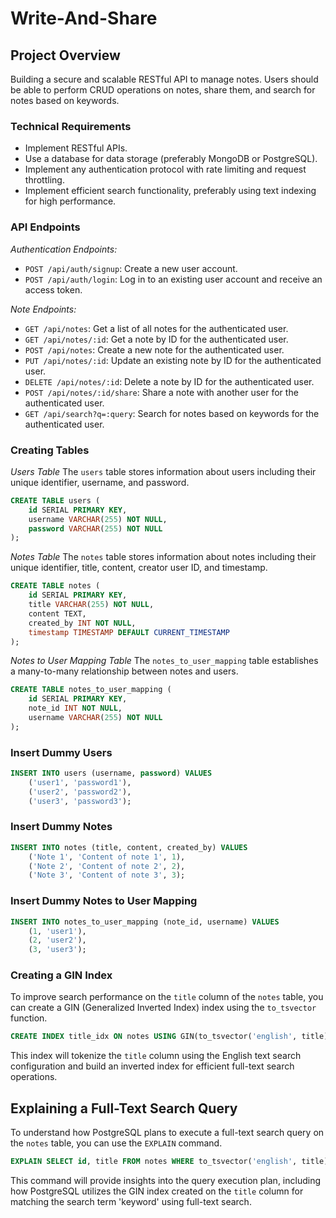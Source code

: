 # Write-And-Share

## Project Overview

Building a secure and scalable RESTful API to manage notes. 
Users should be able to perform CRUD operations on notes, share them, and search for notes based on keywords.

### Technical Requirements

- Implement RESTful APIs.
- Use a database for data storage (preferably MongoDB or PostgreSQL).
- Implement any authentication protocol with rate limiting and request throttling.
- Implement efficient search functionality, preferably using text indexing for high performance.

### API Endpoints

*Authentication Endpoints:*

- `POST /api/auth/signup`: Create a new user account.
- `POST /api/auth/login`: Log in to an existing user account and receive an access token.

*Note Endpoints:*

- `GET /api/notes`: Get a list of all notes for the authenticated user.
- `GET /api/notes/:id`: Get a note by ID for the authenticated user.
- `POST /api/notes`: Create a new note for the authenticated user.
- `PUT /api/notes/:id`: Update an existing note by ID for the authenticated user.
- `DELETE /api/notes/:id`: Delete a note by ID for the authenticated user.
- `POST /api/notes/:id/share`: Share a note with another user for the authenticated user.
- `GET /api/search?q=:query`: Search for notes based on keywords for the authenticated user.


### Creating Tables

*Users Table*
The `users` table stores information about users including their unique identifier, username, and password.

```sql
CREATE TABLE users (
    id SERIAL PRIMARY KEY,
    username VARCHAR(255) NOT NULL,
    password VARCHAR(255) NOT NULL
);
```

*Notes Table*
The `notes` table stores information about notes including their unique identifier, title, content, creator user ID, and timestamp.

```sql
CREATE TABLE notes (
    id SERIAL PRIMARY KEY,
    title VARCHAR(255) NOT NULL,
    content TEXT,
    created_by INT NOT NULL,
    timestamp TIMESTAMP DEFAULT CURRENT_TIMESTAMP
);
```

*Notes to User Mapping Table*
The `notes_to_user_mapping` table establishes a many-to-many relationship between notes and users.

```sql
CREATE TABLE notes_to_user_mapping (
    id SERIAL PRIMARY KEY,
    note_id INT NOT NULL,
    username VARCHAR(255) NOT NULL
);
```

### Insert Dummy Users
```sql
INSERT INTO users (username, password) VALUES
    ('user1', 'password1'),
    ('user2', 'password2'),
    ('user3', 'password3');
```

### Insert Dummy Notes
```sql
INSERT INTO notes (title, content, created_by) VALUES
    ('Note 1', 'Content of note 1', 1),
    ('Note 2', 'Content of note 2', 2),
    ('Note 3', 'Content of note 3', 3);
```

### Insert Dummy Notes to User Mapping
```sql
INSERT INTO notes_to_user_mapping (note_id, username) VALUES
    (1, 'user1'),
    (2, 'user2'),
    (3, 'user3');
```

### Creating a GIN Index
To improve search performance on the `title` column of the `notes` table, you can create a GIN (Generalized Inverted Index) index using the `to_tsvector` function.
```sql
CREATE INDEX title_idx ON notes USING GIN(to_tsvector('english', title));
```
This index will tokenize the `title` column using the English text search configuration and build an inverted index for efficient full-text search operations.

## Explaining a Full-Text Search Query
To understand how PostgreSQL plans to execute a full-text search query on the `notes` table, you can use the `EXPLAIN` command.
```sql
EXPLAIN SELECT id, title FROM notes WHERE to_tsvector('english', title) @@ to_tsquery('english', 'keyword');
```
This command will provide insights into the query execution plan, including how PostgreSQL utilizes the GIN index created on the `title` column for matching the search term 'keyword' using full-text search.
